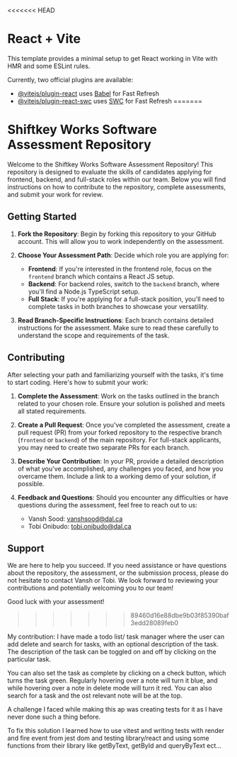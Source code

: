 <<<<<<< HEAD
# React + Vite

This template provides a minimal setup to get React working in Vite with HMR and some ESLint rules.

Currently, two official plugins are available:

- [@vitejs/plugin-react](https://github.com/vitejs/vite-plugin-react/blob/main/packages/plugin-react/README.md) uses [Babel](https://babeljs.io/) for Fast Refresh
- [@vitejs/plugin-react-swc](https://github.com/vitejs/vite-plugin-react-swc) uses [SWC](https://swc.rs/) for Fast Refresh
=======
# Shiftkey Works Software Assessment Repository

Welcome to the Shiftkey Works Software Assessment Repository! This repository is designed to evaluate the skills of candidates applying for frontend, backend, and full-stack roles within our team. Below you will find instructions on how to contribute to the repository, complete assessments, and submit your work for review.

## Getting Started

1. **Fork the Repository**: Begin by forking this repository to your GitHub account. This will allow you to work independently on the assessment.

2. **Choose Your Assessment Path**: Decide which role you are applying for:
   - **Frontend**: If you're interested in the frontend role, focus on the `frontend` branch which contains a React JS setup.
   - **Backend**: For backend roles, switch to the `backend` branch, where you'll find a Node.js TypeScript setup.
   - **Full Stack**: If you're applying for a full-stack position, you'll need to complete tasks in both branches to showcase your versatility.

3. **Read Branch-Specific Instructions**: Each branch contains detailed instructions for the assessment. Make sure to read these carefully to understand the scope and requirements of the task.

## Contributing

After selecting your path and familiarizing yourself with the tasks, it's time to start coding. Here's how to submit your work:

1. **Complete the Assessment**: Work on the tasks outlined in the branch related to your chosen role. Ensure your solution is polished and meets all stated requirements.

2. **Create a Pull Request**: Once you've completed the assessment, create a pull request (PR) from your forked repository to the respective branch (`frontend` or `backend`) of the main repository. For full-stack applicants, you may need to create two separate PRs for each branch.

3. **Describe Your Contribution**: In your PR, provide a detailed description of what you've accomplished, any challenges you faced, and how you overcame them. Include a link to a working demo of your solution, if possible.

4. **Feedback and Questions**: Should you encounter any difficulties or have questions during the assessment, feel free to reach out to us:
   - Vansh Sood: vanshsood@dal.ca
   - Tobi Onibudo: tobi.onibudo@dal.ca

## Support

We are here to help you succeed. If you need assistance or have questions about the repository, the assessment, or the submission process, please do not hesitate to contact Vansh or Tobi. We look forward to reviewing your contributions and potentially welcoming you to our team!

Good luck with your assessment!
>>>>>>> 89460d16e88dbe9b03f85390baf3edd28089feb0


My contribution: 
I have made a todo list/ task manager where the user can add delete and search for tasks, with an optional description of the task. The description of the task can be toggled on and off by clicking on the particular task.

You can also set the task as complete by clicking on a check button, which turns the task green. Regularly hovering over a note will turn it blue, and while hovering over a note in delete mode will turn it 
red. You can also search for a task and the ost relevant note will be at the top.

A challenge I faced while making this ap was creating tests for it as I have never done such a thing before.

To fix this solution I learned how to use vitest and writing tests with render and fire event from jest dom and testing library/react and using some functions from their library like getByText, getById and 
queryByText ect...

